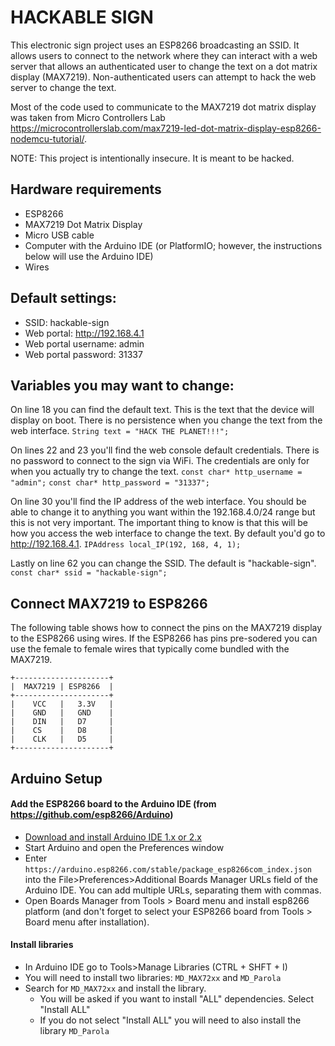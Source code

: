 # HACKABLE SIGN
This electronic sign project uses an ESP8266 broadcasting an SSID. It allows users to connect to the network where they can interact with a web server that allows an authenticated user to change the text on a dot matrix display (MAX7219). Non-authenticated users can attempt to hack the web server to change the text.

Most of the code used to communicate to the MAX7219 dot matrix display was taken from Micro Controllers Lab https://microcontrollerslab.com/max7219-led-dot-matrix-display-esp8266-nodemcu-tutorial/.

NOTE: This project is intentionally insecure. It is meant to be hacked. 

## Hardware requirements
- ESP8266 
- MAX7219 Dot Matrix Display
- Micro USB cable
- Computer with the Arduino IDE (or PlatformIO; however, the instructions below will use the Arduino IDE)
- Wires

## Default settings:
- SSID: hackable-sign
- Web portal: http://192.168.4.1
- Web portal username: admin
- Web portal password: 31337

## Variables you may want to change:
On line 18 you can find the default text. This is the text that the device will display on boot. There is no persistence when you change the text from the web interface. 
```String text = "HACK THE PLANET!!!";```

On lines 22 and 23 you'll find the web console default credentials. There is no password to connect to the sign via WiFi. The credentials are only for when you actually try to change the text. 
```const char* http_username = "admin";```
```const char* http_password = "31337";```

On line 30 you'll find the IP address of the web interface. You should be able to change it to anything you want within the 192.168.4.0/24 range but this is not very important. The important thing to know is that this will be how you access the web interface to change the text. By default you'd go to http://192.168.4.1. 
```IPAddress local_IP(192, 168, 4, 1);```

Lastly on line 62 you can change the SSID. The default is "hackable-sign".
```const char* ssid = "hackable-sign";```

## Connect MAX7219 to ESP8266
The following table shows how to connect the pins on the MAX7219 display to the ESP8266 using wires. If the ESP8266 has pins pre-sodered you can use the female to female wires that typically come bundled with the MAX7219. 
```
+---------------------+
|  MAX7219 | ESP8266  |
+---------------------+
|    VCC   |   3.3V   |
|    GND   |   GND    |
|    DIN   |   D7     |
|    CS    |   D8     |
|    CLK   |   D5     |
+---------------------+
```

## Arduino Setup
#### Add the ESP8266 board to the Arduino IDE (from https://github.com/esp8266/Arduino)
- [Download and install Arduino IDE 1.x or 2.x](https://www.arduino.cc/en/software)
- Start Arduino and open the Preferences window 
- Enter ```https://arduino.esp8266.com/stable/package_esp8266com_index.json``` into the File>Preferences>Additional Boards Manager URLs field of the Arduino IDE. You can add multiple URLs, separating them with commas.
- Open Boards Manager from Tools > Board menu and install esp8266 platform (and don't forget to select your ESP8266 board from Tools > Board menu after installation).

#### Install libraries
- In Arduino IDE go to Tools>Manage Libraries (CTRL + SHFT + I)
- You will need to install two libraries: ```MD_MAX72xx``` and ```MD_Parola``` 
- Search for ```MD_MAX72xx``` and install the library. 
	- You will be asked if you want to install "ALL" dependencies. Select "Install ALL"
	- If you do not select "Install ALL" you will need to also install the library ```MD_Parola``` 

